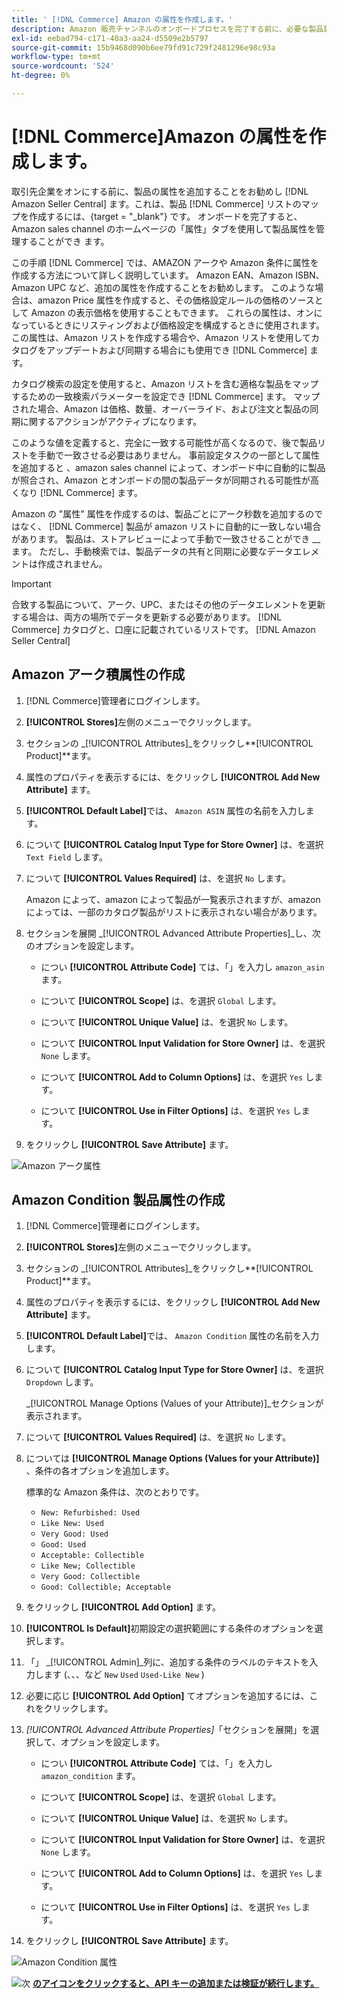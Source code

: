 ```yaml
---
title: ' [!DNL Commerce] Amazon の属性を作成します。'
description: Amazon 販売チャンネルのオンボードプロセスを完了する前に、必要な製品属性があることを確認してください [!UICONTROL Commerce] 。
exl-id: eebad794-c171-40a3-aa24-d5509e2b5797
source-git-commit: 15b9468d090b6ee79fd91c729f2481296e98c93a
workflow-type: tm+mt
source-wordcount: '524'
ht-degree: 0%

---
```


# [!DNL Commerce]Amazon の属性を作成します。

取引先企業をオンにする前に、製品の属性を追加することをお勧めし [!DNL Amazon Seller Central] ます。これは、製品 [!DNL Commerce] [ ](https://docs.magento.com/user-guide/stores/attributes-product.html) リストのマップを作成するには、{target = &quot;_blank&quot;} です。 オンボードを完了すると、 [ ](./managing-attributes.md) Amazon sales channel のホームページの「属性」タブを使用して製品属性を管理することができ [ ](./amazon-sales-channel-home.md) ます。

この手順 [!DNL Commerce] では、AMAZON アークや Amazon 条件に属性を作成する方法について詳しく説明しています。 Amazon EAN、Amazon ISBN、Amazon UPC など、追加の属性を作成することをお勧めします。 このような場合は、amazon Price 属性を作成すると、その価格設定ルールの価格のソースとして Amazon の表示価格を使用することもできます。 これらの属性は、オンになっているときにリスティングおよび価格設定を構成するときに使用されます。 この属性は、Amazon リストを作成する場合や、Amazon リストを使用してカタログをアップデートおよび同期する場合にも使用でき [!DNL Commerce] ます。

カタログ検索の設定を使用すると、Amazon リストを含む適格な製品をマップするための一致検索パラメーターを設定でき [!DNL Commerce] ます。 マップされた場合、Amazon は価格、数量、オーバーライド、および注文と製品の同期に関するアクションがアクティブになります。

このような値を定義すると、完全に一致する可能性が高くなるので、後で製品リストを手動で一致させる必要はありません。 事前設定タスクの一部として属性を追加すると [ ](./amazon-pre-setup-tasks.md) 、amazon sales channel によって、オンボード中に自動的に製品が照合され、Amazon とオンボードの間の製品データが同期される可能性が高くなり [!DNL Commerce] ます。

Amazon の &quot;属性&quot; 属性を作成するのは、製品ごとにアーク秒数を追加するのではなく、 [!DNL Commerce] 製品が amazon リストに自動的に一致しない場合があります。 製品は、ストアレビューによって手動で一致させることができ __ ます。 ただし、手動検索では、製品データの共有と同期に必要なデータエレメントは作成されません。

>[!IMPORTANT]
>
>合致する製品について、アーク、UPC、またはその他のデータエレメントを更新する場合は、両方の場所でデータを更新する必要があります。 [!DNL Commerce] カタログと、口座に記載されているリストです。 [!DNL Amazon Seller Central]

## Amazon アーク積属性の作成

1. [!DNL Commerce]管理者にログインします。

1. **[!UICONTROL Stores]**&#x200B;左側のメニューでクリックします。

1. セクションの _[!UICONTROL Attributes]_をクリックし&#x200B;**[!UICONTROL Product]**ます。

1. 属性のプロパティを表示するには、をクリックし **[!UICONTROL Add New Attribute]** ます。

1. **[!UICONTROL Default Label]**&#x200B;では、 `Amazon ASIN` 属性の名前を入力します。

1. について **[!UICONTROL Catalog Input Type for Store Owner]** は、を選択 `Text Field` します。

1. について **[!UICONTROL Values Required]** は、を選択 `No` します。

   Amazon によって、amazon によって製品が一覧表示されますが、amazon によっては、一部のカタログ製品がリストに表示されない場合があります。

1. セクションを展開 _[!UICONTROL Advanced Attribute Properties]_し、次のオプションを設定します。

   - につい **[!UICONTROL Attribute Code]** ては、「」を入力し `amazon_asin` ます。

   - について **[!UICONTROL Scope]** は、を選択 `Global` します。

   - について **[!UICONTROL Unique Value]** は、を選択 `No` します。

   - について **[!UICONTROL Input Validation for Store Owner]** は、を選択 `None` します。

   - について **[!UICONTROL Add to Column Options]** は、を選択 `Yes` します。

   - について **[!UICONTROL Use in Filter Options]** は、を選択 `Yes` します。

1. をクリックし **[!UICONTROL Save Attribute]** ます。

![Amazon アーク属性](assets/creating-asin-attribute.png)

## Amazon Condition 製品属性の作成

1. [!DNL Commerce]管理者にログインします。

1. **[!UICONTROL Stores]**&#x200B;左側のメニューでクリックします。

1. セクションの _[!UICONTROL Attributes]_をクリックし&#x200B;**[!UICONTROL Product]**ます。

1. 属性のプロパティを表示するには、をクリックし **[!UICONTROL Add New Attribute]** ます。

1. **[!UICONTROL Default Label]**&#x200B;では、 `Amazon Condition` 属性の名前を入力します。

1. について **[!UICONTROL Catalog Input Type for Store Owner]** は、を選択 `Dropdown` します。

   _[!UICONTROL Manage Options (Values of your Attribute)]_セクションが表示されます。

1. について **[!UICONTROL Values Required]** は、を選択 `No` します。

1. については **[!UICONTROL Manage Options (Values for your Attribute)]** 、条件の各オプションを追加します。

   標準的な Amazon 条件は、次のとおりです。

   - `New: Refurbished: Used`
   - `Like New: Used`
   - `Very Good: Used`
   - `Good: Used`
   - `Acceptable: Collectible`
   - `Like New; Collectible`
   - `Very Good: Collectible`
   - `Good: Collectible; Acceptable`

1. をクリックし **[!UICONTROL Add Option]** ます。

1. **[!UICONTROL Is Default]**&#x200B;初期設定の選択範囲にする条件のオプションを選択します。

1. 「」 _[!UICONTROL Admin]_列に、追加する条件のラベルのテキストを入力します (、、、など `New` `Used` `Used-Like New` )

1. 必要に応じ **[!UICONTROL Add Option]** てオプションを追加するには、これをクリックします。

1. _[!UICONTROL Advanced Attribute Properties]_「セクションを展開」を選択して、オプションを設定します。

   - につい **[!UICONTROL Attribute Code]** ては、「」を入力し `amazon_condition` ます。

   - について **[!UICONTROL Scope]** は、を選択 `Global` します。

   - について **[!UICONTROL Unique Value]** は、を選択 `No` します。

   - について **[!UICONTROL Input Validation for Store Owner]** は、を選択 `None` します。

   - について **[!UICONTROL Add to Column Options]** は、を選択 `Yes` します。

   - について **[!UICONTROL Use in Filter Options]** は、を選択 `Yes` します。

1. をクリックし **[!UICONTROL Save Attribute]** ます。

![Amazon Condition 属性](assets/creating-amazon-condition-attribute.png)

![次 ](assets/btn-next.png) [**のアイコンをクリックすると、API キーの追加または検証が続行します。**](./amazon-verify-api-key.md)
